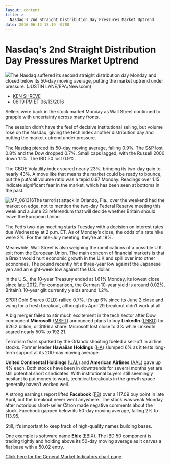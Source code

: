 ```yaml
---
layout: content
title: >-
  Nasdaq's 2nd Straight Distribution Day Pressures Market Uptrend
date: 2016-06-13 18:19 -0700
---
```



Nasdaq's 2nd Straight Distribution Day Pressures Market Uptrend
================================================================


![](https://www.investors.com/wp-content/uploads/2016/06/BIGPIC-061316-newscom-1.jpg)The Nasdaq suffered its second straight distribution day Monday and closed below its 50-day moving average, putting the market uptrend under pressure. (JUSTIN LANE/EPA/Newscom)



* [KEN SHREVE](https://www.investors.com/author/shrevek/ "Posts by KEN SHREVE")
* 06:19 PM ET 06/13/2016




Sellers were back in the stock market Monday as Wall Street continued to grapple with uncertainty across many fronts.


The session didn’t have the feel of decisive institutional selling, but volume rose on the Nasdaq, giving the tech index another distribution day and putting the market uptrend under pressure.


The Nasdaq pierced its 50-day moving average, falling 0.9%. The S&P lost 0.8% and the Dow dropped 0.7%. Small caps lagged, with the Russell 2000 down 1.1%. The IBD 50 lost 0.9%.


The CBOE Volatility index soared nearly 23%, bringing its two-day gain to nearly 43%. A move like that means the market could be ready to bounce, but the put/call volume ratio was a tepid 0.97 Monday. Readings over 1.15 indicate significant fear in the market, which has been seen at bottoms in the past.


![MP_061316](https://www.investors.com/wp-content/uploads/2016/06/MP_061316-192x300.jpg)The terrorist attack in Orlando, Fla., over the weekend had the market on edge, not to mention the two-day Federal Reserve meeting this week and a June 23 referendum that will decide whether Britain should leave the European Union.


The Fed’s two-day meeting starts Tuesday with a decision on interest rates due Wednesday at 2 p.m. ET. As of Monday’s close, the odds of a rate hike were 2%. For the late-July meeting, they’re at 18%.


Meanwhile, Wall Street is also weighing the ramifications of a possible U.K. exit from the European Union. The main concern of financial markets is that a Brexit would hurt economic growth in the U.K and spill over into other economies. The pound recently hit a three-year low against the Japanese yen and an eight-week low against the U.S. dollar.


In the U.S., the 10-year Treasury ended at 1.61% Monday, its lowest close since late 2012. For comparison, the German 10-year yield is around 0.02%. Britain’s 10-year gilt currently yields around 1.2%.


SPDR Gold Shares ([GLD](https://research.investors.com/quote.aspx?symbol=GLD)) rallied 0.7%. It’s up 6% since its June 2 close and vying for a fresh breakout, although its April 29 breakout didn’t work at all.


A big merger failed to stir much excitement in the tech sector after Dow component **Microsoft** ([MSFT](https://research.investors.com/quote.aspx?symbol=MSFT)) announced plans to buy **LinkedIn** ([LNKD](https://research.investors.com/quote.aspx?symbol=LNKD)) for $26.2 billion, or $196 a share. Microsoft lost close to 3% while LinkedIn soared nearly 50% to 192.21.


Terrorism fears sparked by the Orlando shooting fueled a sell-off in airline stocks. Former leader **Hawaiian Holdings** ([HA](https://research.investors.com/quote.aspx?symbol=HA)) slumped 6% as it tests long-term support at its 200-day moving average.


**United Continental Holdings** ([UAL](https://research.investors.com/quote.aspx?symbol=UAL)) and **American Airlines** ([AAL](https://research.investors.com/quote.aspx?symbol=AAL)) gave up 4% each. Both stocks have been in downtrends for several months yet are still potential short candidates. With institutional buyers still seemingly hesitant to put money to work, technical breakouts in the growth space generally haven’t worked well.


A strong earnings report lifted **Facebook** ([FB](https://research.investors.com/quote.aspx?symbol=FB)) over a 117.09 buy point in late April, but the breakout never went anywhere. The stock was weak Monday after notorious short-seller Citron made negative comments about the stock. Facebook gapped below its 50-day moving average, falling 2% to 113.95.


Still, it’s important to keep track of high-quality names building bases.


One example is software name **Ebix** ([EBIX](https://research.investors.com/quote.aspx?symbol=EBIX)). The IBD 50 component is trading tightly and holding above its 50-day moving average as it carves a flat base with a 50.02 entry.


[Click here for the General Market Indicators chart page](https://www.investors.com/wp-content/uploads/2016/06/IBD1306154412GMI.pdf).




